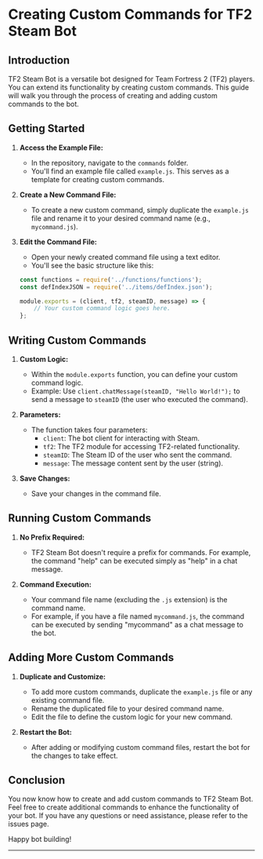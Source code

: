 # Creating Custom Commands for TF2 Steam Bot

## Introduction

TF2 Steam Bot is a versatile bot designed for Team Fortress 2 (TF2) players. You can extend its functionality by creating custom commands. This guide will walk you through the process of creating and adding custom commands to the bot.

## Getting Started

1. **Access the Example File:**
   - In the repository, navigate to the `commands` folder.
   - You'll find an example file called `example.js`. This serves as a template for creating custom commands.

2. **Create a New Command File:**
   - To create a new custom command, simply duplicate the `example.js` file and rename it to your desired command name (e.g., `mycommand.js`).

3. **Edit the Command File:**
   - Open your newly created command file using a text editor.
   - You'll see the basic structure like this:

   ```javascript
   const functions = require('../functions/functions');
   const defIndexJSON = require('../items/defIndex.json');

   module.exports = (client, tf2, steamID, message) => {
       // Your custom command logic goes here.
   };
   ```

## Writing Custom Commands

1. **Custom Logic:**
   - Within the `module.exports` function, you can define your custom command logic.
   - Example: Use `client.chatMessage(steamID, "Hello World!");` to send a message to `steamID` (the user who executed the command).

2. **Parameters:**
   - The function takes four parameters:
     - `client`: The bot client for interacting with Steam.
     - `tf2`: The TF2 module for accessing TF2-related functionality.
     - `steamID`: The Steam ID of the user who sent the command.
     - `message`: The message content sent by the user (string).

3. **Save Changes:**
   - Save your changes in the command file.

## Running Custom Commands

1. **No Prefix Required:**
   - TF2 Steam Bot doesn't require a prefix for commands. For example, the command "help" can be executed simply as "help" in a chat message.

2. **Command Execution:**
   - Your command file name (excluding the `.js` extension) is the command name.
   - For example, if you have a file named `mycommand.js`, the command can be executed by sending "mycommand" as a chat message to the bot.

## Adding More Custom Commands

1. **Duplicate and Customize:**
   - To add more custom commands, duplicate the `example.js` file or any existing command file.
   - Rename the duplicated file to your desired command name.
   - Edit the file to define the custom logic for your new command.

2. **Restart the Bot:**
   - After adding or modifying custom command files, restart the bot for the changes to take effect.

## Conclusion

You now know how to create and add custom commands to TF2 Steam Bot. Feel free to create additional commands to enhance the functionality of your bot. If you have any questions or need assistance, please refer to the issues page.

Happy bot building!

---
